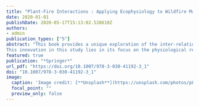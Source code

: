 ```yaml
---
title: "Plant-Fire Interactions : Applying Ecophysiology to Wildfire Management"
date: 2020-01-01
publishDate: 2020-05-17T15:13:02.528610Z
authors: 
- admin
publication_types: ["5"]
abstract: "This book provides a unique exploration of the inter-relationships between the science of plant environmental responses and the understanding and management of forest fires. It bridges the gap between plant ecologists, interested in the functional and evolutionary consequences of fire in ecosystems, with foresters and fire managers, interested in effectively reducing fire hazard and damage.
This innovation in this study lies in its focus on the physiological responses of plants that are of relevance for predicting forest fire risk, behaviour and management. It covers the evolutionary trade-offs in the resistance of plants to fire and drought, and its implications for predicting fuel moisture and fire risk; the importance of floristics and plant traits, in interaction with landform and atmospheric conditions, to successfully predict fire behaviour, and provides recommendations for pre- and post- fire management, in relation with the functional composition of the community. The book will be particularly focused on examples from Mediterranean environments, but the underlying principles will be of broader utility.."
featured: true
publication: "*Springer*"
url_pdf: "https://doi.org/10.1007/978-3-030-41192-3_1"
doi: "10.1007/978-3-030-41192-3_1"
image:
  caption: 'Image credit: [**Unsplash**](https://unsplash.com/photos/pLCdAaMFLTE)'
  focal_point: ""
  preview_only: false
---
```

